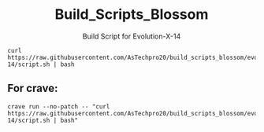 <h1 align="center" id="title">Build_Scripts_Blossom</h1>
<p align="center" id="description">Build Script for Evolution-X-14 </p>

```
curl https://raw.githubusercontent.com/AsTechpro20/build_scripts_blossom/evox-14/script.sh | bash
```

<h2>For crave:</h2>

```
crave run --no-patch -- "curl https://raw.githubusercontent.com/AsTechpro20/build_scripts_blossom/evox-14/script.sh | bash"
```
